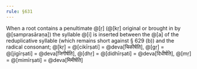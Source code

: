 ```yaml
---
rule: §631
---
```


When a root contains a penultimate @[ṛ] (@[kṛ] original or brought in by @[samprasāraṇa]) the syllable @[i] is inserted between the @[a] of the reduplicative syllable (which remains short against § 629 (b)) and the radical consonant; @[kṛ] = @[cikīrṣati] = @deva[चिकीर्षति], @[gṛ] = @[jigīrṣati] = @deva[जिगीर्षति], @[dhṛ] = @[didhīrṣati] = @deva[दिधीर्षति], @[mṛ] = @[mimīrṣati] = @deva[मिमीर्षति]